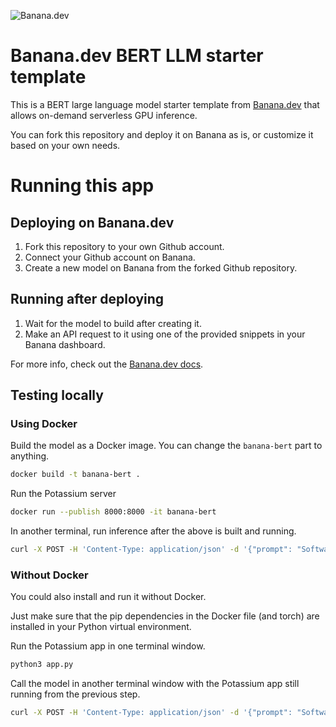 ![](https://www.banana.dev/lib_zOkYpJoyYVcAamDf/x2p804nk9qvjb1vg.svg?w=340 "Banana.dev")

# Banana.dev BERT LLM starter template

This is a BERT large language model starter template from [Banana.dev](https://www.banana.dev) that allows on-demand serverless GPU inference.

You can fork this repository and deploy it on Banana as is, or customize it based on your own needs.


# Running this app

## Deploying on Banana.dev

1. Fork this repository to your own Github account.
2. Connect your Github account on Banana.
3. Create a new model on Banana from the forked Github repository.

## Running after deploying

1. Wait for the model to build after creating it.
2. Make an API request to it using one of the provided snippets in your Banana dashboard.

For more info, check out the [Banana.dev docs](https://docs.banana.dev/banana-docs/).

## Testing locally

### Using Docker

Build the model as a Docker image. You can change the `banana-bert` part to anything.

```sh
docker build -t banana-bert .
```

Run the Potassium server

```sh
docker run --publish 8000:8000 -it banana-bert
```

In another terminal, run inference after the above is built and running.

```sh
curl -X POST -H 'Content-Type: application/json' -d '{"prompt": "Software developers start with a \"Hello, [MASK]!\" script."}' http://localhost:8000
```

### Without Docker

You could also install and run it without Docker.

Just make sure that the pip dependencies in the Docker file (and torch) are installed in your Python virtual environment.

Run the Potassium app in one terminal window.

```sh
python3 app.py
```

Call the model in another terminal window with the Potassium app still running from the previous step.

```sh
curl -X POST -H 'Content-Type: application/json' -d '{"prompt": "Software developers start with a \"Hello, [MASK]!\" script."}' http://localhost:8000
```
